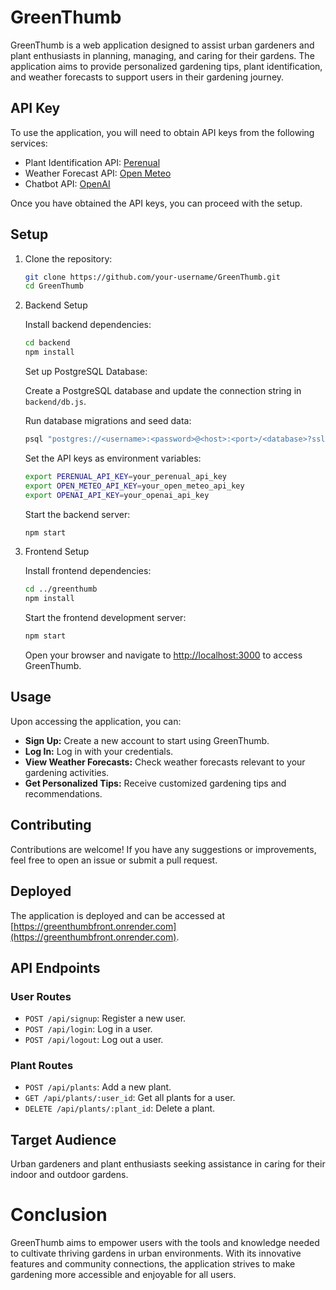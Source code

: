 # GreenThumb

GreenThumb is a web application designed to assist urban gardeners and plant enthusiasts in planning, managing, and caring for their gardens. The application aims to provide personalized gardening tips, plant identification, and weather forecasts to support users in their gardening journey.

## API Key

To use the application, you will need to obtain API keys from the following services:

- Plant Identification API: [Perenual](https://perenual.com/api/)
- Weather Forecast API: [Open Meteo](https://open-meteo.com/)
- Chatbot API: [OpenAI](https://openai.com/)

Once you have obtained the API keys, you can proceed with the setup.

## Setup

1. Clone the repository:

    ```bash
    git clone https://github.com/your-username/GreenThumb.git
    cd GreenThumb
    ```

2. Backend Setup

    Install backend dependencies:

    ```bash
    cd backend
    npm install
    ```

    Set up PostgreSQL Database:

    Create a PostgreSQL database and update the connection string in `backend/db.js`.

    Run database migrations and seed data:

    ```bash
    psql "postgres://<username>:<password>@<host>:<port>/<database>?sslmode=require" -f data.sql
    ```

    Set the API keys as environment variables:

    ```bash
    export PERENUAL_API_KEY=your_perenual_api_key
    export OPEN_METEO_API_KEY=your_open_meteo_api_key
    export OPENAI_API_KEY=your_openai_api_key
    ```

    Start the backend server:

    ```bash
    npm start
    ```

3. Frontend Setup

    Install frontend dependencies:

    ```bash
    cd ../greenthumb
    npm install
    ```

    Start the frontend development server:

    ```bash
    npm start
    ```

    Open your browser and navigate to [http://localhost:3000](http://localhost:3000) to access GreenThumb.

## Usage

Upon accessing the application, you can:

- **Sign Up:** Create a new account to start using GreenThumb.
- **Log In:** Log in with your credentials.
- **View Weather Forecasts:** Check weather forecasts relevant to your gardening activities.
- **Get Personalized Tips:** Receive customized gardening tips and recommendations.

## Contributing

Contributions are welcome! If you have any suggestions or improvements, feel free to open an issue or submit a pull request.

## Deployed

The application is deployed and can be accessed at [https://greenthumbfront.onrender.com](https://greenthumbfront.onrender.com).

## API Endpoints

### User Routes

- `POST /api/signup`: Register a new user.
- `POST /api/login`: Log in a user.
- `POST /api/logout`: Log out a user.

### Plant Routes

- `POST /api/plants`: Add a new plant.
- `GET /api/plants/:user_id`: Get all plants for a user.
- `DELETE /api/plants/:plant_id`: Delete a plant.

## Target Audience

Urban gardeners and plant enthusiasts seeking assistance in caring for their indoor and outdoor gardens.

# Conclusion

GreenThumb aims to empower users with the tools and knowledge needed to cultivate thriving gardens in urban environments. With its innovative features and community connections, the application strives to make gardening more accessible and enjoyable for all users.

